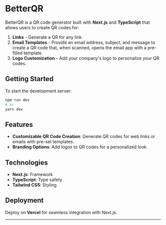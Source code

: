 # BetterQR

BetterQR is a QR code generator built with **Next.js** and **TypeScript** that allows users to create QR codes for:

1. **Links** - Generate a QR for any link.
2. **Email Templates** - Provide an email address, subject, and message to create a QR code that, when scanned, opens the email app with a pre-filled template.
3. **Logo Customization** - Add your company's logo to personalize your QR codes.

## Getting Started

To start the development server:

```bash
npm run dev
# or
yarn dev
```

## Features

- **Customizable QR Code Creation**: Generate QR codes for web links or emails with pre-set templates.
- **Branding Options**: Add logos to QR codes for a personalized look.

## Technologies

- **Next.js**: Framework
- **TypeScript**: Type safety
- **Tailwind CSS**: Styling

## Deployment

Deploy on **Vercel** for seamless integration with Next.js.

---
